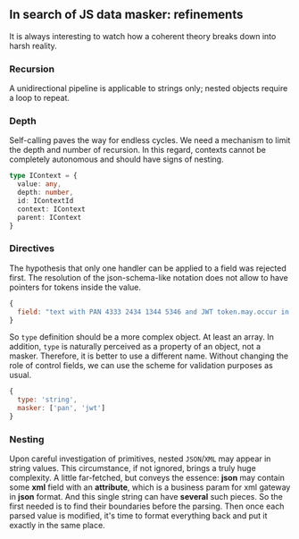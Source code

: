 ## In search of JS data masker: refinements

It is always interesting to watch how a coherent theory breaks down into harsh reality.

### Recursion
A unidirectional pipeline is applicable to strings only; nested objects require a loop to repeat. 

### Depth
Self-calling paves the way for endless cycles. We need a mechanism to limit the depth and number of recursion.
In this regard, contexts cannot be completely autonomous and should have signs of nesting.
```typescript
type IContext = {
  value: any,
  depth: number,
  id: IContextId
  context: IContext
  parent: IContext
}
```

### Directives
The hypothesis that only one handler can be applied to a field was rejected first.
The resolution of the json-schema-like notation does not allow to have pointers for tokens inside the value.
```javascript
{
  field: "text with PAN 4333 2434 1344 5346 and JWT token.may.occur in simultaneously"
}
```
So `type` definition should be a more complex object. At least an array.
In addition, `type` is naturally perceived as a property of an object, not a masker. Therefore, it is better to use a different name.
Without changing the role of control fields, we can use the scheme for validation purposes as usual.
```javascript
{
  type: 'string',
  masker: ['pan', 'jwt']
}
```

### Nesting 
Upon careful investigation of primitives, nested `JSON`/`XML` may appear in string values. This circumstance, if not ignored, brings a truly huge complexity. A little far-fetched, but conveys the essence: **json** may contain some **xml** field with an **attribute**, which is a business param for xml gateway in **json** format. 
And this single string can have **several** such pieces. So the first needed is to find their boundaries before the parsing. Then once each parsed value is modified, it's time to format everything back and put it exactly in the same place.
